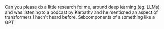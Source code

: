 Can you please do a Iittle research for me, around  deep learning (eg. LLMs) and was listening to a podcast by Karpathy and he mentioned an aspect of transformers I hadn't heard before. Subcomponents of a something like a GPT